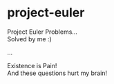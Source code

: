 # project-euler
Project Euler Problems... <br> 
Solved by me :)

...

Existence is Pain! <br>
And these questions hurt my brain!
